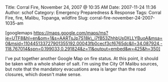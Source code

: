 Title: Corral Fire, November 24, 2007 @ 10:35 AM
Date: 2007-11-24 11:36
Author: schof
Category: Emergency Preparedness &amp; Response
Tags: Corral Fire, fire, Malibu, Topanga, wildfire
Slug: corral-fire-november-24-2007-1035-am

[googlemaps
https://maps.google.com/maps/ms?ie=UTF8&hl=en&om=1&s=AARTsJp7S18k\_j7fB53ZhhbUs0XLLYBuoA&msa=0&msid=110445133727901355192.00043fb0cecf3cf6765dc&ll=34.087924,-118.767014&spn=0.199033,0.291824&z=11&output=embed&w=425&h=350]

I've put together another Google Map on fire status. At this point, it
should be taken with a whole shaker of salt. I'm using the City Of
Malibu sources, but note that the mandatory evacuations area is larger
than the road closures, which doesn't make sense.

